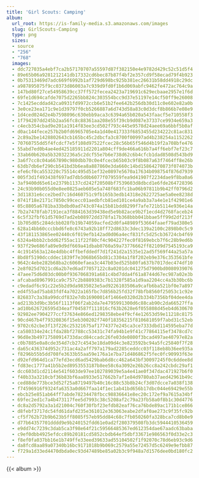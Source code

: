 ```yaml
---
title: 'Girl Scouts: Camping'
album:
  url_root: https://is-family-media.s3.amazonaws.com/images
  slug: GirlScouts-Camping
  type: png
  sizes:
  - source
  - "256"
  - "768"
  images:
  - ddc727035a4ebf7ca2b57170707a55597d87f382150e4e9782d429c52c51d5f4
  - 89e65b06a9281212141db17332cd6bec87b87f4bf2e357cd9f58ecad79f4b923
  - 0b75313469d7adc669f6992b1af729d698bc925b381ec26631b58dd4918c29dc
  - a987895075f9cc0373d86003a7c939d9fd0f1b6d069abfc9462fe472ac764c9a
  - 147bd80f27ce54958639cc37ff572fecea2423a719691c629ecbaae2957e1f6d
  - 69fe1d694cafde7075d2265bb824c303554bcc9d37e51197e14cf50ff9e26008
  - 7c1425ecddad42ca0931fd9972ccb6e51b2fee642b256db30d11c0e602e82a0b
  - 3e0ce23ea171c9e1d39797f0cb5266887a6d743d58a83c0d3dcf8b866b7e08e9
  - 1d4ced024d2e4b7598096c630ebb9aca3c6394a65b020a543faacf5e710558f3
  - 1f794207dd245b2aa56fc8c88361aa208e55f39cb9d087e37337ce9934e659a3
  - c4ecb354cbad9e201a1914f83ee3cd502f793c445e9578d24aee69a6bbf5b0af
  - d0ac144fece257b2b0fd6965705e4a1d40e417333f6853455d234222c81ac831
  - 2c89a2be1428802643cb165bc45c2dbcfa3c8700f00997ad4b238254a1152262
  - 70760755dd5f4fcdcf7e5f108d97522fcec28c56b65f546d4b19f2a708bfe476
  - 55abd7ed0b4ae4ed425185911d2201a804cff9de466a616b7a4ff6ebf7ef23c7
  - 33ab60b620a5b32032236a5c2dcf55e7b6e738d62c6b4cfcb1dad8508d543bd9
  - 3a6f7cc8c04a667890c980dbb70c0e4fcecb65b03c9f8b087a63f7464ff8e26b
  - 63db7db6ef290cb541bd3b6ea8a887860e3da660c14bd15864270873f074073b
  - efe6cf0ca553220c75514c495d51ef32e0897e5670a17634b098754f876d7939
  - 005f3d1f493438f697ad7db5d0b6077f079559fea9d41907f2234dae9f8ba0a6
  - 3af9400d65e61e2379b1137cd242f20508bf7539603d8dbcd1e6fde264728396
  - 24c93b90b055d0e8ee0825aeb605e5a748f683fc1ba06b97811b9b42ff0796d2
  - 3d11831e6cce2bed7c16d460751c9fb165b3edb14318e2622725ae5a0ee8238d
  - 0741f18e2171c7850c99cecc01aedbfcb81ed101ce4a9ab3a7a4e1e1f42901e6
  - 05c8805a6781ba33bdbd0ad743c074a15b81bdd8299f7afe721b5114e936e14a
  - 7b2a7478fab7191eca3f884163d39438ed5e9b82ace9b2f1ecd4d2768faceb24
  - 6c5f32fbf61d5769d7ad2eb08972dd378fa17b368bbb041bbae5ff99d2df213f
  - 1b705d05c284dcbb028fb19b74059acfed2d0fa48989f53664faaef79ad380e5
  - 628a14bb60cccbbd6fe8c6743a92b18ff72d8633c3dec139a2100c2898b0c5c9
  - 43f181153865ee02440c6f019efb142ad0d06a4ecf831fc5d25cb36724cb4f69
  - 6324a4bbb2cbdd62f55ac11f22f80cf4c904227fec0f8169ebcb7f6c28b9ed6b
  - 937f29e686fa89e9d9df669a41dbab0760a59a73776662ff82109d7545193ca9
  - 4c1914563a124e4dbbc4ffbefddedf7d1f241d2a1535e12ad5f569f44a25a57a
  - 8bd8f5190dccddec1839f7e3068b65bd81c3304a1f8f202eb9e376c353561bfe
  - 9642c4ebe282b68ba2c6060efaea3c447b03ed525b80fa637b7017dec474df10
  - 2e8f025d7021cd6a2b7ed6ad77057122c8a0201dc041275d7900bd0080939076
  - 47aee75d6d03dc00b0f9367068391a681c4bd7dda4f61a8744d67ec987a02e3b
  - afcabad8967991ca9c757c2b8889383c7b1328f585a1d9aa2204cc4a3b30bc6b
  - c9edadf6c91c22e5b2d9da9835023e5ad9226103506a9cafb6ba521bf0e7a897
  - ed4f55ad75ab83fdf4a7022a165fbc7d856b25fd32f78bfb8560f25053c1c92e
  - 826837c3a38a99dcdf832e7db16900014f1466e0320d2b334b7356bf04dee4da
  - ad213b3d9bc3b56f1113f06f2ab2da7e4795991300d6c88cab90c2da66527ffa
  - ad10b626726595d34eaf704587f111016cf63b2628e6f055808d45eb4d630670
  - 92982ee7904277ccf37634e866ed1298358ebe4f9cf4e12653d59e11218c8175
  - 90cd467b4f79320836f15eb300202f740f18356215f810681059f7abd31c52eb
  - 9702c62cbe3f13f226c25321675af1774377e245ca3ce7333dbd114595eba77d
  - ca580334e24c1fda28bf2788cc53431c74fa94b1e9f41c77864115ef3478cd7c
  - 96d8e3b49717580914733dacd84ccadc26fe03de0800f3bcad497ae40797e82a
  - c0b7885e0a8cde354d7cb27c4543e18da09d4c3e823592bc94a5fc25840f7f28
  - da65c436374d952c731ac4a2aff797a179ad2285ceddcc03f118eb8b36ee935a
  - f8296b55b5dd708fe3633b55aa59e176a1e7ba71d486862f5fec0fc90993f63e
  - d92efd964d1ca77efd3ecd6ad5429bab6d8cc462a643bf30097245f0c6ddee8d
  - fd83ec1777a41b5b2ed8953553187b8ee58c6a3092e26b26cc8a242cbdc29af1
  - dcc603d1cd2114e541f603de97ee102789039e5a4e41ae0f347dac471927b6f0
  - f40b33a3210cbf36b83bf6aa8933e517662b7af1e84d9780ab37aed42961b49c
  - ced88de773bce3d52f25a8719497b40c16c88c53b8b24cf3d07dcce7a038f138
  - f74596916f9324fa6353a0d667faa14f1ec1ab41bd656b17dbc044e69429e55b
  - ebcb25e851ab64ff7abde78234478fbcc98836641e8ec20c172ef9a7615a34bf
  - 69fec2ed1c7a4b473117fee5d7993c38c5208af2c79a23fb58a0f8b1c30d4776
  - dc8a2d5792a3a1d21004c760f30fbf23efdb82eaf76ca76bde89ac171b1ce866
  - d8febf3717dc54fd61dafd235e361012e363063eabe2dfaf0ae273c9f35fc92b
  - cf5f762b72b9b623b5ff8085f57eb95dd84c68c7fb050260fa328bca7cd8b0e9
  - d77b64357701dddd9e9b240152fdd61e0ad2f280379508fb3dc5944410536459
  - e9dd74c7239c3dab5ca3f98e64f21c59566485367ed612354dae67aadc63baba
  - c9ef0dbb4925efdcc89b20181cd5852cbdb64ef5dbf33671e986563f0d33e2c3
  - f8ef0fa037bb16e1b749ffe33eed39633ad55104502f1f92070c78d6eb93c9d6
  - da8fcd8aa89a07340b16bc9171018b9b069c2579a55e72457d5c6249e9efbb87
  - f729a1d33ed4470dbda0ec93d47489be85a02b3c9f948a7d1576dee0bd180fc2
---
```

{{< album >}}
